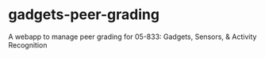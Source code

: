 gadgets-peer-grading
====================

A webapp to manage peer grading for 05-833: Gadgets, Sensors, &amp; Activity Recognition